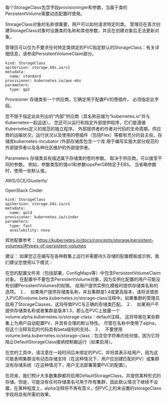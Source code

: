 每个StorageClass包含字段provisioninger和参数，当属于类的PersistentVolume需要动态配置时使用。

StorageClass对象的名称很重要，用户可以如何请求特定的类。 管理员在首次创建StorageClass对象时设置类的名称和其他参数，并且在创建对象后无法更新对象。

管理员可以仅为不要求任何特定类绑定的PVC指定默认的StorageClass：有关详细信息，请参阅PersistentVolumeClaim部分。


```
kind: StorageClass
apiVersion: storage.k8s.io/v1
metadata:
  name: standard
provisioner: kubernetes.io/aws-ebs
parameters:
  type: gp2
```

Provisioner
存储类有一个供应商，它确定用于配置PV的卷插件。 必须指定此字段。

您不限于指定此处列出的“内部”供应商（其名称前缀为“kubernetes.io”并与Kubernetes一起运送）。 您还可以运行和指定外部提供程序，它们是遵循Kubernetes定义的规范的独立程序。 外部提供者的作者对代码的生命周期，供应商的运输状况，运行状况以及使用的卷插件（包括Flex）等都有充分的自主权。存储库kubernetes-incubator /外部存储库包含一个库 用于编写实施大部分规范的外部提供者以及各种社区维护的外部提供者。

Parameters
存储类具有描述属于存储类的卷的参数。 取决于供应商，可以接受不同的参数。 例如，参数类型的值io1和参数iopsPerGB特定于EBS。 当省略参数时，使用一些默认值。

AWS/GCE/Glusterfs/

OpenStack Cinder
```
kind: StorageClass
apiVersion: storage.k8s.io/v1
metadata:
  name: gold
provisioner: kubernetes.io/cinder
parameters:
  type: fast
  availability: nova
```

其他配置参考：
https://kubernetes.io/docs/concepts/storage/persistent-volumes/#types-of-persistent-volumes

建议：
如果您正在编写在各种群集上运行并需要持久存储的配置模板或示例，我们建议您使用以下模式：

在您的配置文件夹（包括部署，ConfigMaps等）中包含PersistentVolumeClaim对象。 
在配置中不要包含PersistentVolume对象，因为实例化配置的用户可能没有创建PersistentVolumes的权限。 
给用户提供实例化模板时提供存储类名称的选项。 
１．　如果用户提供存储类名称，并且集群是1.4或更高版本，请将该值放入PVC的volume.beta.kubernetes.io/storage-class注释中。如果集群的管理员启用了StorageClasses，这将导致PVC与正确的存储类匹配。 
２．　如果用户不提供存储类名称或者集群是版本1.3，那么在PVC上放置一个volume.alpha.kubernetes.io/storage-class：default注释。 
这将导致在某些群集上为用户自动配置PV，并具有合理的默认特性。 
尽管在名称中使用了alpha，但这个注释背后的代码具有beta级别的支持。 
３．　不要使用volume.beta.kubernetes.io/storage-class：包含空字符串的任何值，因为它将阻止DefaultStorageClass接纳控制器运行（如果启用）。

在您的工具中，请注意在一段时间后未绑定的PVC，并将其表示给用户，因为这可能表明集群没有动态存储支持（在这种情况下，用户应创建匹配的PV）或集群没有存储系统（在这种情况下，用户无法部署需要PVC的配置）。

在将来，我们预计大多数集群都将启用DefaultStorageClass，并提供某种形式的存储。但是，可能没有任何存储类名可用于所有集群，因此默认情况下继续不设置。在某种程度上，alpha注释将不再有意义，但PVC上的未设置的storageClass字段将具有所需的效果。